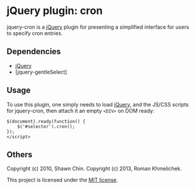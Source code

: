 # jQuery plugin: cron

jquery-cron is a [jQuery] plugin for
presenting a simplified interface for users to specify cron entries.

## Dependencies

 * [jQuery]
 * [jquery-gentleSelect]

## Usage

To use this plugin, one simply needs to load [jQuery],
and the JS/CSS scripts for jquery-cron, then attach it an empty `<DIV>`
on DOM ready:

    $(document).ready(function() {
        $('#selector').cron();
    });
    </script>

## Others

Copyright (c) 2010, Shawn Chin.
Copyright (c) 2013, Roman Khmelichek.

This project is licensed under the [MIT license].

 [jQuery]: http://jquery.com "jQuery"
 [MIT License]: http://www.opensource.org/licenses/mit-license.php "MIT License"
